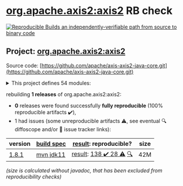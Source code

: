 [org.apache.axis2:axis2](https://search.maven.org/artifact/org.apache.axis2/axis2/) RB check
=======

[![Reproducible Builds](https://reproducible-builds.org/images/logos/rb.svg) an independently-verifiable path from source to binary code](https://reproducible-builds.org/)

## Project: [org.apache.axis2:axis2](https://search.maven.org/artifact/org.apache.axis2/axis2/)

Source code: [https://github.com/apache/axis-axis2-java-core.git](https://github.com/apache/axis-axis2-java-core.git)

<details><summary>This project defines 54 modules:</summary>

* [org.apache.axis2.archetype:quickstart](https://search.maven.org/artifact/org.apache.axis2.archetype/quickstart/)
* [org.apache.axis2.archetype:quickstart-webapp](https://search.maven.org/artifact/org.apache.axis2.archetype/quickstart-webapp/)
* [org.apache.axis2:addressing](https://search.maven.org/artifact/org.apache.axis2/addressing/)
* [org.apache.axis2:axis2](https://search.maven.org/artifact/org.apache.axis2/axis2/)
* [org.apache.axis2:axis2-aar-maven-plugin](https://search.maven.org/artifact/org.apache.axis2/axis2-aar-maven-plugin/)
* [org.apache.axis2:axis2-adb](https://search.maven.org/artifact/org.apache.axis2/axis2-adb/)
* [org.apache.axis2:axis2-adb-codegen](https://search.maven.org/artifact/org.apache.axis2/axis2-adb-codegen/)
* [org.apache.axis2:axis2-ant-plugin](https://search.maven.org/artifact/org.apache.axis2/axis2-ant-plugin/)
* [org.apache.axis2:axis2-clustering](https://search.maven.org/artifact/org.apache.axis2/axis2-clustering/)
* [org.apache.axis2:axis2-codegen](https://search.maven.org/artifact/org.apache.axis2/axis2-codegen/)
* [org.apache.axis2:axis2-corba](https://search.maven.org/artifact/org.apache.axis2/axis2-corba/)
* [org.apache.axis2:axis2-fastinfoset](https://search.maven.org/artifact/org.apache.axis2/axis2-fastinfoset/)
* [org.apache.axis2:axis2-java2wsdl](https://search.maven.org/artifact/org.apache.axis2/axis2-java2wsdl/)
* [org.apache.axis2:axis2-java2wsdl-maven-plugin](https://search.maven.org/artifact/org.apache.axis2/axis2-java2wsdl-maven-plugin/)
* [org.apache.axis2:axis2-jaxbri-codegen](https://search.maven.org/artifact/org.apache.axis2/axis2-jaxbri-codegen/)
* [org.apache.axis2:axis2-jaxws](https://search.maven.org/artifact/org.apache.axis2/axis2-jaxws/)
* [org.apache.axis2:axis2-jaxws-mar](https://search.maven.org/artifact/org.apache.axis2/axis2-jaxws-mar/)
* [org.apache.axis2:axis2-jibx](https://search.maven.org/artifact/org.apache.axis2/axis2-jibx/)
* [org.apache.axis2:axis2-jibx-codegen](https://search.maven.org/artifact/org.apache.axis2/axis2-jibx-codegen/)
* [org.apache.axis2:axis2-json](https://search.maven.org/artifact/org.apache.axis2/axis2-json/)
* [org.apache.axis2:axis2-kernel](https://search.maven.org/artifact/org.apache.axis2/axis2-kernel/)
* [org.apache.axis2:axis2-mar-maven-plugin](https://search.maven.org/artifact/org.apache.axis2/axis2-mar-maven-plugin/)
* [org.apache.axis2:axis2-metadata](https://search.maven.org/artifact/org.apache.axis2/axis2-metadata/)
* [org.apache.axis2:axis2-mtompolicy](https://search.maven.org/artifact/org.apache.axis2/axis2-mtompolicy/)
* [org.apache.axis2:axis2-repo-maven-plugin](https://search.maven.org/artifact/org.apache.axis2/axis2-repo-maven-plugin/)
* [org.apache.axis2:axis2-resource-bundle](https://search.maven.org/artifact/org.apache.axis2/axis2-resource-bundle/)
* [org.apache.axis2:axis2-saaj](https://search.maven.org/artifact/org.apache.axis2/axis2-saaj/)
* [org.apache.axis2:axis2-soapmonitor-servlet](https://search.maven.org/artifact/org.apache.axis2/axis2-soapmonitor-servlet/)
* [org.apache.axis2:axis2-spring](https://search.maven.org/artifact/org.apache.axis2/axis2-spring/)
* [org.apache.axis2:axis2-testutils](https://search.maven.org/artifact/org.apache.axis2/axis2-testutils/)
* [org.apache.axis2:axis2-transport-base](https://search.maven.org/artifact/org.apache.axis2/axis2-transport-base/)
* [org.apache.axis2:axis2-transport-http](https://search.maven.org/artifact/org.apache.axis2/axis2-transport-http/)
* [org.apache.axis2:axis2-transport-jms](https://search.maven.org/artifact/org.apache.axis2/axis2-transport-jms/)
* [org.apache.axis2:axis2-transport-local](https://search.maven.org/artifact/org.apache.axis2/axis2-transport-local/)
* [org.apache.axis2:axis2-transport-mail](https://search.maven.org/artifact/org.apache.axis2/axis2-transport-mail/)
* [org.apache.axis2:axis2-transport-tcp](https://search.maven.org/artifact/org.apache.axis2/axis2-transport-tcp/)
* [org.apache.axis2:axis2-transport-testkit](https://search.maven.org/artifact/org.apache.axis2/axis2-transport-testkit/)
* [org.apache.axis2:axis2-transport-udp](https://search.maven.org/artifact/org.apache.axis2/axis2-transport-udp/)
* [org.apache.axis2:axis2-transport-xmpp](https://search.maven.org/artifact/org.apache.axis2/axis2-transport-xmpp/)
* [org.apache.axis2:axis2-webapp](https://search.maven.org/artifact/org.apache.axis2/axis2-webapp/)
* [org.apache.axis2:axis2-wsdl2code-maven-plugin](https://search.maven.org/artifact/org.apache.axis2/axis2-wsdl2code-maven-plugin/)
* [org.apache.axis2:axis2-xmlbeans](https://search.maven.org/artifact/org.apache.axis2/axis2-xmlbeans/)
* [org.apache.axis2:axis2-xmlbeans-codegen](https://search.maven.org/artifact/org.apache.axis2/axis2-xmlbeans-codegen/)
* [org.apache.axis2:axis2-xsd2java-maven-plugin](https://search.maven.org/artifact/org.apache.axis2/axis2-xsd2java-maven-plugin/)
* [org.apache.axis2:maven-shared](https://search.maven.org/artifact/org.apache.axis2/maven-shared/)
* [org.apache.axis2:mex](https://search.maven.org/artifact/org.apache.axis2/mex/)
* [org.apache.axis2:mtompolicy](https://search.maven.org/artifact/org.apache.axis2/mtompolicy/)
* [org.apache.axis2:org.apache.axis2.osgi](https://search.maven.org/artifact/org.apache.axis2/org.apache.axis2.osgi/)
* [org.apache.axis2:ping](https://search.maven.org/artifact/org.apache.axis2/ping/)
* [org.apache.axis2:schema-validation](https://search.maven.org/artifact/org.apache.axis2/schema-validation/)
* [org.apache.axis2:scripting](https://search.maven.org/artifact/org.apache.axis2/scripting/)
* [org.apache.axis2:simple-server-maven-plugin](https://search.maven.org/artifact/org.apache.axis2/simple-server-maven-plugin/)
* [org.apache.axis2:soapmonitor](https://search.maven.org/artifact/org.apache.axis2/soapmonitor/)
* [org.apache.axis2:version](https://search.maven.org/artifact/org.apache.axis2/version/)
</details>

rebuilding **1 releases** of org.apache.axis2:axis2:
- **0** releases were found successfully **fully reproducible** (100% reproducible artifacts :heavy_check_mark:),
- 1 had issues (some unreproducible artifacts :warning:, see eventual :mag: diffoscope and/or :memo: issue tracker links):

| version | [build spec](/BUILDSPEC.md) | [result](https://reproducible-builds.org/docs/jvm/): reproducible? | size |
| -- | --------- | ------ | -- |
| [1.8.1](https://search.maven.org/artifact/org.apache.axis2/axis2/1.8.1/pom) | [mvn jdk11](axis2-1.8.1.buildspec) | [result](axis2-1.8.1.buildinfo): [138 :heavy_check_mark:  28 :warning:](axis2-1.8.1.buildcompare) [:mag:](axis2-1.8.1.diffoscope) | 42M |

<i>(size is calculated without javadoc, that has been excluded from reproducibility checks)</i>
